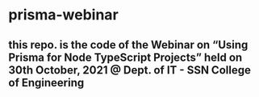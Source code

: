 # prisma-webinar
## this repo. is the code of the Webinar on “Using Prisma for Node TypeScript Projects” held on 30th October, 2021 @ Dept. of IT - SSN College of Engineering

